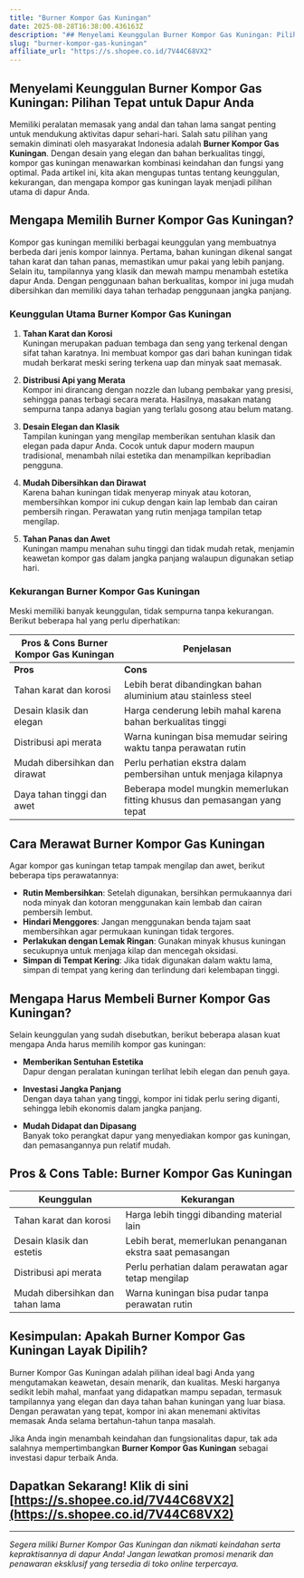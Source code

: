 ```yaml
---
title: "Burner Kompor Gas Kuningan"
date: 2025-08-28T16:38:00.436163Z
description: "## Menyelami Keunggulan Burner Kompor Gas Kuningan: Pilihan Tepat untuk Dapur Anda..."
slug: "burner-kompor-gas-kuningan"
affiliate_url: "https://s.shopee.co.id/7V44C68VX2"
---
```

## Menyelami Keunggulan Burner Kompor Gas Kuningan: Pilihan Tepat untuk Dapur Anda

Memiliki peralatan memasak yang andal dan tahan lama sangat penting untuk mendukung aktivitas dapur sehari-hari. Salah satu pilihan yang semakin diminati oleh masyarakat Indonesia adalah **Burner Kompor Gas Kuningan**. Dengan desain yang elegan dan bahan berkualitas tinggi, kompor gas kuningan menawarkan kombinasi keindahan dan fungsi yang optimal. Pada artikel ini, kita akan mengupas tuntas tentang keunggulan, kekurangan, dan mengapa kompor gas kuningan layak menjadi pilihan utama di dapur Anda.

## Mengapa Memilih Burner Kompor Gas Kuningan?

Kompor gas kuningan memiliki berbagai keunggulan yang membuatnya berbeda dari jenis kompor lainnya. Pertama, bahan kuningan dikenal sangat tahan karat dan tahan panas, memastikan umur pakai yang lebih panjang. Selain itu, tampilannya yang klasik dan mewah mampu menambah estetika dapur Anda. Dengan penggunaan bahan berkualitas, kompor ini juga mudah dibersihkan dan memiliki daya tahan terhadap penggunaan jangka panjang.

### Keunggulan Utama Burner Kompor Gas Kuningan

1. **Tahan Karat dan Korosi**  
Kuningan merupakan paduan tembaga dan seng yang terkenal dengan sifat tahan karatnya. Ini membuat kompor gas dari bahan kuningan tidak mudah berkarat meski sering terkena uap dan minyak saat memasak.

2. **Distribusi Api yang Merata**  
Kompor ini dirancang dengan nozzle dan lubang pembakar yang presisi, sehingga panas terbagi secara merata. Hasilnya, masakan matang sempurna tanpa adanya bagian yang terlalu gosong atau belum matang.

3. **Desain Elegan dan Klasik**  
Tampilan kuningan yang mengilap memberikan sentuhan klasik dan elegan pada dapur Anda. Cocok untuk dapur modern maupun tradisional, menambah nilai estetika dan menampilkan kepribadian pengguna.

4. **Mudah Dibersihkan dan Dirawat**  
Karena bahan kuningan tidak menyerap minyak atau kotoran, membersihkan kompor ini cukup dengan kain lap lembab dan cairan pembersih ringan. Perawatan yang rutin menjaga tampilan tetap mengilap.

5. **Tahan Panas dan Awet**  
Kuningan mampu menahan suhu tinggi dan tidak mudah retak, menjamin keawetan kompor gas dalam jangka panjang walaupun digunakan setiap hari.

### Kekurangan Burner Kompor Gas Kuningan

Meski memiliki banyak keunggulan, tidak sempurna tanpa kekurangan. Berikut beberapa hal yang perlu diperhatikan:

| **Pros & Cons Burner Kompor Gas Kuningan** | **Penjelasan**                                             |
|--------------------------------------------|-----------------------------------------------------------|
| **Pros**                                 | **Cons**                                                 |
| Tahan karat dan korosi                  | Lebih berat dibandingkan bahan aluminium atau stainless steel |
| Desain klasik dan elegan               | Harga cenderung lebih mahal karena bahan berkualitas tinggi |
| Distribusi api merata                   | Warna kuningan bisa memudar seiring waktu tanpa perawatan rutin |
| Mudah dibersihkan dan dirawat        | Perlu perhatian ekstra dalam pembersihan untuk menjaga kilapnya |
| Daya tahan tinggi dan awet             | Beberapa model mungkin memerlukan fitting khusus dan pemasangan yang tepat |

## Cara Merawat Burner Kompor Gas Kuningan

Agar kompor gas kuningan tetap tampak mengilap dan awet, berikut beberapa tips perawatannya:

- **Rutin Membersihkan**: Setelah digunakan, bersihkan permukaannya dari noda minyak dan kotoran menggunakan kain lembab dan cairan pembersih lembut.
- **Hindari Menggores**: Jangan menggunakan benda tajam saat membersihkan agar permukaan kuningan tidak tergores.
- **Perlakukan dengan Lemak Ringan**: Gunakan minyak khusus kuningan secukupnya untuk menjaga kilap dan mencegah oksidasi.
- **Simpan di Tempat Kering**: Jika tidak digunakan dalam waktu lama, simpan di tempat yang kering dan terlindung dari kelembapan tinggi.

## Mengapa Harus Membeli Burner Kompor Gas Kuningan?

Selain keunggulan yang sudah disebutkan, berikut beberapa alasan kuat mengapa Anda harus memilih kompor gas kuningan:

- **Memberikan Sentuhan Estetika**  
Dapur dengan peralatan kuningan terlihat lebih elegan dan penuh gaya.

- **Investasi Jangka Panjang**  
Dengan daya tahan yang tinggi, kompor ini tidak perlu sering diganti, sehingga lebih ekonomis dalam jangka panjang.

- **Mudah Didapat dan Dipasang**  
Banyak toko perangkat dapur yang menyediakan kompor gas kuningan, dan pemasangannya pun relatif mudah.

## Pros & Cons Table: Burner Kompor Gas Kuningan

| **Keunggulan**                                  | **Kekurangan**                                                  |
|------------------------------------------------|----------------------------------------------------------------|
| Tahan karat dan korosi                      | Harga lebih tinggi dibanding material lain                   |
| Desain klasik dan estetis                   | Lebih berat, memerlukan penanganan ekstra saat pemasangan  |
| Distribusi api merata                       | Perlu perhatian dalam perawatan agar tetap mengilap        |
| Mudah dibersihkan dan tahan lama          | Warna kuningan bisa pudar tanpa perawatan rutin             |

## Kesimpulan: Apakah Burner Kompor Gas Kuningan Layak Dipilih?

Burner Kompor Gas Kuningan adalah pilihan ideal bagi Anda yang mengutamakan keawetan, desain menarik, dan kualitas. Meski harganya sedikit lebih mahal, manfaat yang didapatkan mampu sepadan, termasuk tampilannya yang elegan dan daya tahan bahan kuningan yang luar biasa. Dengan perawatan yang tepat, kompor ini akan menemani aktivitas memasak Anda selama bertahun-tahun tanpa masalah.

Jika Anda ingin menambah keindahan dan fungsionalitas dapur, tak ada salahnya mempertimbangkan **Burner Kompor Gas Kuningan** sebagai investasi dapur terbaik Anda.

## Dapatkan Sekarang! Klik di sini [https://s.shopee.co.id/7V44C68VX2](https://s.shopee.co.id/7V44C68VX2)

---

*Segera miliki Burner Kompor Gas Kuningan dan nikmati keindahan serta kepraktisannya di dapur Anda! Jangan lewatkan promosi menarik dan penawaran eksklusif yang tersedia di toko online terpercaya.*